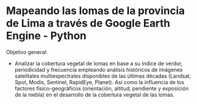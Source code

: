 # Mapeando las lomas de la provincia de Lima a través de Google Earth Engine - Python

Objetivo general: 

- Analizar la cobertura vegetal de lomas en base a su índice de verdor, periodicidad y frecuencia empleando análisis históricos de imágenes satelitales multiespectrales disponibles de las últimas décadas (Landsat, Spot, Modis, Sentinel, RapidEye, Planet).  Así como la influencia de los factores físico-geográficos (orientación, altitud, pendiente y exposición de la niebla) en el desarrollo de la cobertura vegetal de las lomas.

